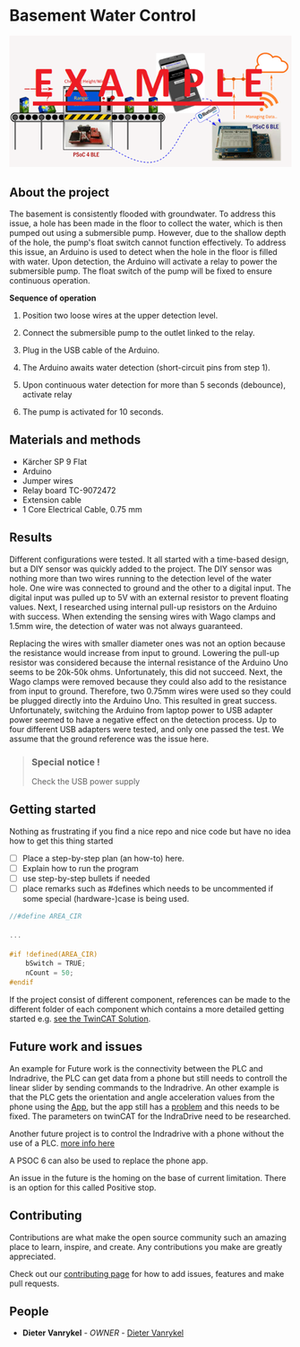 # Basement Water Control

![Overview](./resources/Overview.png)

## About the project

The basement is consistently flooded with groundwater. To address this issue, a hole has been made in the floor to collect the water, which is then pumped out using a submersible pump. However, due to the shallow depth of the hole, the pump's float switch cannot function effectively. To address this issue, an Arduino is used to detect when the hole in the floor is filled with water. Upon detection, the Arduino will activate a relay to power the submersible pump. The float switch of the pump will be fixed to ensure continuous operation.

**Sequence of operation**

1. Position two loose wires at the upper detection level.

1. Connect the submersible pump to the outlet linked to the relay.
2. Plug in the USB cable of the Arduino.
3. The Arduino awaits water detection (short-circuit pins from step 1).
4. Upon continuous water detection for more than 5 seconds (debounce), activate relay
5. The pump is activated for 10 seconds.

## Materials and methods

- Kärcher SP 9 Flat
- Arduino
- Jumper wires
- Relay board TC-9072472
- Extension cable
- 1 Core Electrical Cable, 0.75 mm

## Results

Different configurations were tested. It all started with a time-based design, but a DIY sensor was quickly added to the project. The DIY sensor was nothing more than two wires running to the detection level of the water hole. One wire was connected to ground and the other to a digital input. The digital input was pulled up to 5V with an external resistor to prevent floating values. Next, I researched using internal pull-up resistors on the Arduino with success. When extending the sensing wires with Wago clamps and 1.5mm wire, the detection of water was not always guaranteed.

Replacing the wires with smaller diameter ones was not an option because the resistance would increase from input to ground. Lowering the pull-up resistor was considered because the internal resistance of the Arduino Uno seems to be 20k-50k ohms. Unfortunately, this did not succeed. Next, the Wago clamps were removed because they could also add to the resistance from input to ground. Therefore, two 0.75mm wires were used so they could be plugged directly into the Arduino Uno. This resulted in great success. Unfortunately, switching the Arduino from laptop power to USB adapter power seemed to have a negative effect on the detection process. Up to four different USB adapters were tested, and only one passed the test. We assume that the ground reference was the issue here.

> ### Special notice !
> Check the USB power supply

## Getting started

Nothing as frustrating if you find a nice repo and nice code but have no idea how to get this thing started

- [ ] Place a step-by-step plan (an how-to) here. 
- [ ] Explain how to run the program
- [ ] use step-by-step bullets if needed
- [ ] place remarks such as #defines which needs to be uncommented if some special (hardware-)case is being used.

```c
//#define AREA_CIR

...
    
#if !defined(AREA_CIR)
    bSwitch = TRUE;
	nCount = 50;
#endif
````

If the project consist of different component, references can be made to the different folder of each component which contains a more detailed getting started e.g. [see the TwinCAT Solution](./TwinCAT).



## Future work and issues

An example for Future work is the connectivity between the PLC and Indradrive, the PLC can get data from a phone but still needs to controll the linear slider by sending commands to the Indradrive. An other example is that the PLC gets the orientation and angle acceleration values from the phone using the [App](https://github.com/PXLDigital/2EAI-POZ-PEN-2122-Pendulum/tree/main/SolutionBosch/APP), but the app still has a [problem](https://github.com/PXLDigital/2EAI-POZ-PEN-2122-Pendulum/tree/main/SolutionBosch/APP#polariteit-angle-probleem) and this needs to be fixed. The parameters on twinCAT for the IndraDrive need to be researched.  

Another future project is to control the Indradrive with a phone without the use of a PLC. [more info here](https://github.com/PXLDigital/2EAI-POZ-PEN-2122-Pendulum/blob/main/SolutionBosch/PhoneNoPLC.md)

A PSOC 6 can also be used to replace the phone app.

An issue in the future is the homing on the base of current limitation. There is an option for this called Positive stop.



## Contributing

Contributions are what make the open source community such an amazing place to learn, inspire, and create. Any contributions you make are greatly appreciated. 

Check out our [contributing page](.github/contributing.md) for how to add issues, features and make pull requests.

## People

- **Dieter Vanrykel** - _OWNER_ - [Dieter Vanrykel](https://github.com/Vanrykel)
